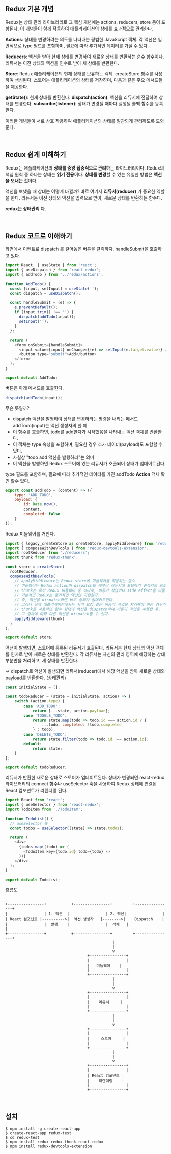 <br/>

## Redux 기본 개념

Redux는 상태 관리 라이브러리로
그 핵심 개념에는 actions, reducers, store 등이 포함된다. 
이 개념들이 함께 작동하여 애플리케이션의 상태를 효과적으로 관리한다.

**Actions**: 상태를 변경하려는 의도를 나타내는 평범한 JavaScript 객체. 
각 액션은 일반적으로 type 필드를 포함하며, 필요에 따라 추가적인 데이터를 가질 수 있다.

**Reducers**: 액션을 받아 현재 상태를 변경하여 새로운 상태를 반환하는 순수 함수이다. 
리듀서는 이전 상태와 액션을 인수로 받아 새 상태를 반환한다.

**Store**: Redux 애플리케이션의 현재 상태를 보유하는 객체. 
createStore 함수를 사용하여 생성된다. 
스토어는 애플리케이션의 상태를 저장하며, 다음과 같은 주요 메서드들을 제공한다.

**getState()**: 현재 상태를 반환한다.
**dispatch(action)**: 액션을 리듀서에 전달하여 상태를 변경한다.
**subscribe(listener)**: 상태가 변경될 때마다 실행될 콜백 함수를 등록한다.

이러한 개념들이 서로 상호 작용하여 애플리케이션의 상태를 일관되게 관리하도록 도와준다.

<br/>

## Redux 쉽게 이해하기 

Redux는 애플리케이션의 **상태를 중앙 집중식으로 관리**하는 라이브러리이다. 
Redux의 핵심 원칙 중 하나는 상태는 **읽기 전용**이다.
**상태를 변경**할 수 있는 유일한 방법은 **액션을 보내는 것**이다.

액션을 보냈을 때 상태는 어떻게 바뀔까? 
바로 여기서 **리듀서(reducer)** 가 중요한 역할을 한다. 
리듀서는 이전 상태와 액션을 입력으로 받아, 새로운 상태를 반환하는 함수다.

**redux는 상태관리** 다.

<br/>

## Redux 코드로 이해하기

화면에서 이벤트로 dispatch 를 걸어놓은 버튼을 클릭하자.
handleSubmit을 호출하고 있다.

```js
import React, { useState } from 'react';
import { useDispatch } from 'react-redux';
import { addTodo } from '../redux/actions';

function AddTodo() {
  const [input, setInput] = useState('');
  const dispatch = useDispatch();

  const handleSubmit = (e) => {
    e.preventDefault();
    if (input.trim() !== '') {
      dispatch(addTodo(input));
      setInput('');
    }
  };

  return (
    <form onSubmit={handleSubmit}>
      <input value={input} onChange={(e) => setInput(e.target.value)} />
      <button type="submit">Add</button>
    </form>
  );
}

export default AddTodo;
```

버튼은 아래 메서드를 호출한다.
```js
dispatch(addTodo(input));  
```

무슨 뜻일까?

- dispatch 액션을 발행하여 상태를 변경하라는 명령을 내리는 메서드
addTodo(input)는 액션 생성자의 한 예
- 이 함수를 호출하면, todo를 add한다가 시작했음을 나타내는 액션 객체를 반환한다.
- 이 객체는 type 속성을 포함하며, 필요한 경우 추가 데이터(payload)도 포함할 수 있다.
- 사실상 "todo add 액션을 발행하라"는 의미
- 이 액션을 발행하면 Redux 스토어에 있는 리듀서가 호출되어 상태가 업데이트된다.

type 필드를 포함하며, 필요에 따라 추가적인 데이터를 가진 addTodo **Action** 객체 확인 할수 있다.

```js
export const addTodo = (content) => ({
    type: 'ADD_TODO',
    payload: {
        id: Date.now(),
        content,
        completed: false
    }
});
```

Redux 미들웨어를 거친다.

```js
import { legacy_createStore as createStore, applyMiddleware} from 'redux'
import { composeWithDevTools } from 'redux-devtools-extension';
import rootReducer from './reducers';
import thunk from 'redux-thunk';

const store = createStore(
  rootReducer,
  composeWithDevTools(
    // applyMiddleware는 Redux store에 미들웨어를 적용하는 함수
    // 미들웨어는 Redux action이 dispatch될 때부터 리듀서에 도달하기 전까지의 프로세스를 확장하거나 수정할 수 해줌.
    // thunk는 특히 Redux 미들웨어 중 하나로, 비동기 작업이나 side effect을 다룰 때 유용하게 사용됨.
    // 기본적인 Redux는 동기적인 액션만 지원한다.
    // 즉, 액션을 dispatch하면 바로 상태가 업데이트된다.
    // 그러나 실제 애플리케이션에서는 서버 요청 같은 비동기 작업을 처리해야 하는 경우가 많다. 
    // thunk를 사용하면 함수 형태의 액션을 dispatch하여 비동기 작업을 수행한 후, 
    // 그 결과에 따라 다른 액션을 dispatch할 수 있다.
    applyMiddleware(thunk)
  )
);

export default store;
```

액션이 발행되면, 스토어에 등록된 리듀서가 호출된다.
리듀서는 현재 상태와 액션 객체를 인자로 받아 새로운 상태를 반환한다. 
각 리듀서는 자신의 관리 영역에 해당하는 상태 부분만을 처리하고, 새 상태를 반환한다.

=> dispatch로 액션이 발생되면 
리듀서(reducer)에서 해당 액션을 받아 새로운 상태와 payload를 반환한다. (상태관리)


```js
const initialState = [];

const todoReducer = (state = initialState, action) => {
    switch (action.type) {
        case 'ADD_TODO':
            return [...state, action.payload];
        case 'TOGGLE_TODO':
            return state.map(todo => todo.id === action.id ? {
                ...todo, completed: !todo.completed
            } : todo);
        case 'DELETE_TODO':
            return state.filter(todo => todo.id !== action.id);
        default:
            return state;
    }
};

export default todoReducer;
```

리듀서가 반환한 새로운 상태로 스토어가 업데이트된다.
상태가 변경되면 react-redux 라이브러리의 connect 함수나 useSelector 훅을 사용하여 Redux 상태에 연결된 React 컴포넌트가 리렌더링 된다.

```js
import React from 'react';
import { useSelector } from 'react-redux';
import TodoItem from './TodoItem';

function TodoList() {
  // useSelector 훅
  const todos = useSelector((state) => state.todos);

  return (
    <div>
      {todos.map((todo) => (
        <TodoItem key={todo.id} todo={todo} />
      ))}
    </div>
  );
}

export default TodoList;
```

흐름도

```

+----------------+           +----------------+         +----------------+
|                | 1. 액션  |                | 2. 액션|                |
| React 컴포넌트 |---------->|  액션 생성자   |-------->|    Dispatch    |
|                |  발행    |                |  객체   |                |
+----------------+           +----------------+         +----------------+
                                               |
                                               |
                                               v
                                    +----------------+
                                    |                |
                                    |   미들웨어    |
                                    |                |
                                    +----------------+
                                               |
                                               |
                                               v
                                    +----------------+
                                    |                |
                                    |    리듀서     |
                                    |                |
                                    +----------------+
                                               |
                                               |
                                               v
                                    +----------------+
                                    |                |
                                    |     스토어     |
                                    |                |
                                    +----------------+
                                               |
                                               |
                                               v
                                    +----------------+
                                    |                |
                                    | React 컴포넌트 |
                                    |    리렌더링    |
                                    |                |
                                    +----------------+
```

<br/>

## 설치

```
$ npm install -g create-react-app
$ create-react-app redux-test
$ cd redux-test
$ npm install redux redux-thunk react-redux
$ npm install redux-devtools-extension
```

